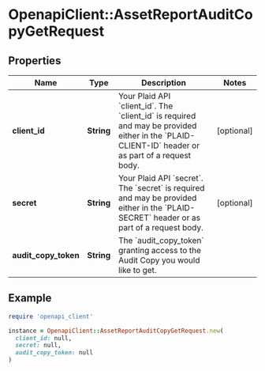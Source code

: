 # OpenapiClient::AssetReportAuditCopyGetRequest

## Properties

| Name | Type | Description | Notes |
| ---- | ---- | ----------- | ----- |
| **client_id** | **String** | Your Plaid API &#x60;client_id&#x60;. The &#x60;client_id&#x60; is required and may be provided either in the &#x60;PLAID-CLIENT-ID&#x60; header or as part of a request body. | [optional] |
| **secret** | **String** | Your Plaid API &#x60;secret&#x60;. The &#x60;secret&#x60; is required and may be provided either in the &#x60;PLAID-SECRET&#x60; header or as part of a request body. | [optional] |
| **audit_copy_token** | **String** | The &#x60;audit_copy_token&#x60; granting access to the Audit Copy you would like to get. |  |

## Example

```ruby
require 'openapi_client'

instance = OpenapiClient::AssetReportAuditCopyGetRequest.new(
  client_id: null,
  secret: null,
  audit_copy_token: null
)
```

